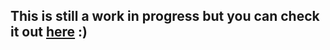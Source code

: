 ## This is still a work in progress but you can check it out [here](https://harryz7g.github.io/my-site/) :)
